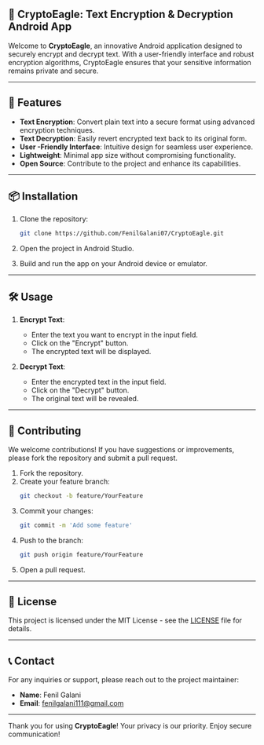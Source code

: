 ## 🚀 CryptoEagle: Text Encryption & Decryption Android App

Welcome to **CryptoEagle**, an innovative Android application designed to securely encrypt and decrypt text. With a user-friendly interface and robust encryption algorithms, CryptoEagle ensures that your sensitive information remains private and secure.

---

## 📱 Features

- **Text Encryption**: Convert plain text into a secure format using advanced encryption techniques.
- **Text Decryption**: Easily revert encrypted text back to its original form.
- **User -Friendly Interface**: Intuitive design for seamless user experience.
- **Lightweight**: Minimal app size without compromising functionality.
- **Open Source**: Contribute to the project and enhance its capabilities.

---

## 📦 Installation

1. Clone the repository:
   ```bash
   git clone https://github.com/FenilGalani07/CryptoEagle.git
   ```

2. Open the project in Android Studio.

3. Build and run the app on your Android device or emulator.

---

## 🛠️ Usage

1. **Encrypt Text**:
   - Enter the text you want to encrypt in the input field.
   - Click on the "Encrypt" button.
   - The encrypted text will be displayed.

2. **Decrypt Text**:
   - Enter the encrypted text in the input field.
   - Click on the "Decrypt" button.
   - The original text will be revealed.

---

## 📄 Contributing

We welcome contributions! If you have suggestions or improvements, please fork the repository and submit a pull request.

1. Fork the repository.
2. Create your feature branch:
   ```bash
   git checkout -b feature/YourFeature
   ```
3. Commit your changes:
   ```bash
   git commit -m 'Add some feature'
   ```
4. Push to the branch:
   ```bash
   git push origin feature/YourFeature
   ```
5. Open a pull request.

---

## 📜 License

This project is licensed under the MIT License - see the [LICENSE](LICENSE) file for details.

---

## 📞 Contact

For any inquiries or support, please reach out to the project maintainer:

- **Name**: Fenil Galani
- **Email**: [fenilgalani111@gmail.com](mailto:your-fenilgalani111@gmail.com)

---

Thank you for using **CryptoEagle**! Your privacy is our priority. Enjoy secure communication!
